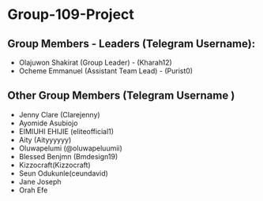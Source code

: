 ﻿# Group-109-Project

## Group Members - Leaders (Telegram Username): 

- Olajuwon Shakirat (Group Leader) - (Kharah12)
- Ocheme Emmanuel (Assistant Team Lead) - (Purist0)

## Other Group Members (Telegram Username )

- Jenny Clare (Clarejenny)
- Ayomide Asubiojo 
- EIMIUHI EHIJIE (eliteofficial1)
- Aity (Aityyyyyy)
- Oluwapelumi (@oluwapeluumii)
- Blessed Benjmn (Bmdesign19)
- Kizzocraft(Kizzocraft)
- Seun Odukunle(ceundavid)
- Jane Joseph
- Orah Efe

